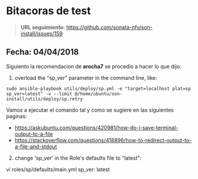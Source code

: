 # Bitacoras de test

> **URL seguimiento**: https://github.com/sonata-nfv/son-install/issues/159

## Fecha: 04/04/2018

Siguiento la recomendacion de **arocha7** se procedio a hacer lo que dijo:
1. overload the "sp_ver" parameter in the command line, like:

```
sudo ansible-playbook utils/deploy/sp.yml -e "target=localhost plat=sp sp_ver=latest" -v --limit @/home/ubuntu/son-install/utils/deploy/sp.retry
```

Vamos a ejecutar el comando tal y como se sugiere en las siguientes paginas:
* https://askubuntu.com/questions/420981/how-do-i-save-terminal-output-to-a-file
* https://stackoverflow.com/questions/418896/how-to-redirect-output-to-a-file-and-stdout


2. change 'sp_ver' in the Role's defaults file to "latest":

vi roles/sp/defaults/main.yml
sp_ver: latest
